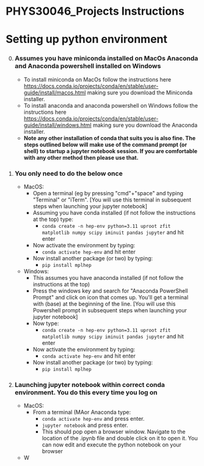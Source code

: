 # PHYS30046_Projects Instructions

# Setting up python environment #

0. ###  Assumes you have miniconda installed on MacOs Anaconda and Anaconda powershell installed on Windows 
    - To install miniconda on MacOs follow the instructions here https://docs.conda.io/projects/conda/en/stable/user-guide/install/macos.html making sure you download the Miniconda installer. 
    - To install anaconda and anaconda powershell on Windows follow the instructions here https://docs.conda.io/projects/conda/en/stable/user-guide/install/windows.html making sure you download the Anaconda installer. 
    - **Note any other installation of conda that suits you is also fine. The steps outlined below will make use of the command prompt (or shell) to startup a jupyter notebook session. If you are comfortable with any other method then please use that.** 
    
1. ###  You only need to do the below once 
    - MacOS: 
        - Open a terminal (eg by pressing "cmd"+"space" and typing "Terminal" or "iTerm". [You will use this terminal in subsequent steps when launching your jupyter notebook]
        - Assuming you have conda installed (if not follow the instructions at the top) type: 
            - `conda create -n hep-env python=3.11 uproot zfit matplotlib numpy scipy iminuit pandas jupyter` and hit enter
        - Now activate the environment by typing: 
            - `conda activate hep-env` and hit enter
        - Now install another package (or two) by typing:
            - `pip install mplhep`
     - Windows:
         - This assumes you have anaconda installed (if not follow the instructions at the top)
         - Press the windows key and search for "Anaconda PowerShell Prompt" and click on icon that comes up. You'll get a terminal with (base) at the beginning of the line. [You will use this Powershell prompt in subsequent steps when launching your jupyter notebook]
         - Now type:
             - `conda create -n hep-env python=3.11 uproot zfit matplotlib numpy scipy iminuit pandas jupyter` and hit enter
        - Now activate the environment by typing: 
            - `conda activate hep-env` and hit enter
        - Now install another package (or two) by typing:
            - `pip install mplhep`
           
 2. ### Launching jupyter notebook within correct conda environment. You do this every time you log on
     - MacOS:
         - From a terminal (MAor Anaconda type:
             - `conda activate hep-env` and press enter.
             - `jupyter notebook` and press enter. 
             - This should pop open a browser window. Navigate to the location of the .ipynb file and double click on it to open it. You can now edit and execute the python notebook on your browser
     - W
